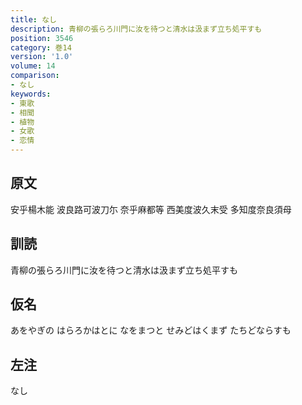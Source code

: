 ```yaml
---
title: なし
description: 青柳の張らろ川門に汝を待つと清水は汲まず立ち処平すも
position: 3546
category: 巻14
version: '1.0'
volume: 14
comparison:
- なし
keywords:
- 東歌
- 相聞
- 植物
- 女歌
- 恋情
---
```


## 原文

安乎楊木能 波良路可波刀尓 奈乎麻都等 西美度波久末受 多知度奈良須母

## 訓読

青柳の張らろ川門に汝を待つと清水は汲まず立ち処平すも

## 仮名

あをやぎの はらろかはとに なをまつと せみどはくまず たちどならすも

## 左注

なし
